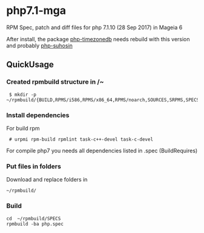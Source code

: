 # php7.1-mga 

RPM Spec, patch and diff files for php 7.1.10 (28 Sep 2017) in Mageia 6


After install, the package [php-timezonedb](https://madb.mageia.org/package/show/name/php-timezonedb/application/0/arch/x86_64) needs rebuild with this version and probably [php-suhosin](https://madb.mageia.org/package/show/application/0/arch/x86_64/name/php-suhosin)


## QuickUsage

### Created rpmbuild structure in /~

```
 $ mkdir -p ~/rpmbuild/{BUILD,RPMS/i586,RPMS/x86_64,RPMS/noarch,SOURCES,SRPMS,SPECS,tmp}
```

### Install dependencies

For build rpm 

```
 # urpmi rpm-build rpmlint task-c++-devel task-c-devel
```

For compile php7 you needs all dependencies listed in .spec (BuildRequires)



### Put files in folders

Download and replace folders in

```
~/rpmbuild/
```

### Build

```
cd  ~/rpmbuild/SPECS
rpmbuild -ba php.spec
```

